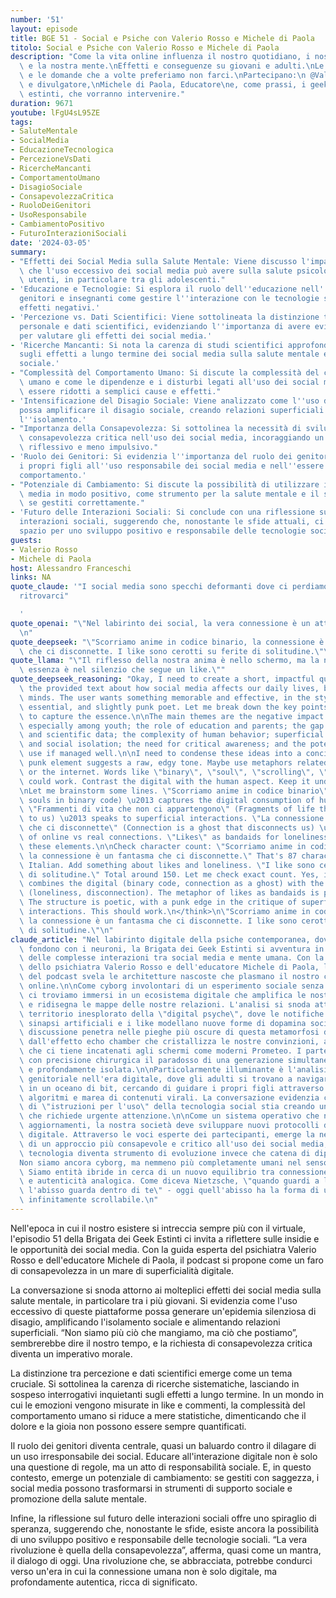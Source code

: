 ```yaml
---
number: '51'
layout: episode
title: BGE 51 - Social e Psiche con Valerio Rosso e Michele di Paola
titolo: Social e Psiche con Valerio Rosso e Michele di Paola
description: "Come la vita online influenza il nostro quotidiano, i nostri comportamenti\
  \ e la nostra mente.\nEffetti e conseguenze su giovani e adulti.\nLe discussioni\
  \ e le domande che a volte preferiamo non farci.\nPartecipano:\n @ValerioRosso Psichiatra\
  \ e divulgatore,\nMichele di Paola, Educatore\ne, come prassi, i geek, non del tutto\
  \ estinti, che vorranno intervenire."
duration: 9671
youtube: lFgU4sL95ZE
tags:
- SaluteMentale
- SocialMedia
- EducazioneTecnologica
- PercezioneVsDati
- RicercheMancanti
- ComportamentoUmano
- DisagioSociale
- ConsapevolezzaCritica
- RuoloDeiGenitori
- UsoResponsabile
- CambiamentoPositivo
- FuturoInterazioniSociali
date: '2024-03-05'
summary:
- "Effetti dei Social Media sulla Salute Mentale: Viene discusso l'impatto negativo\
  \ che l'uso eccessivo dei social media può avere sulla salute psicologica degli\
  \ utenti, in particolare tra gli adolescenti."
- 'Educazione e Tecnologie: Si esplora il ruolo dell''educazione nell''insegnare a
  genitori e insegnanti come gestire l''interazione con le tecnologie social per mitigare
  effetti negativi.'
- 'Percezione vs. Dati Scientifici: Viene sottolineata la distinzione tra percezione
  personale e dati scientifici, evidenziando l''importanza di avere evidenze concrete
  per valutare gli effetti dei social media.'
- 'Ricerche Mancanti: Si nota la carenza di studi scientifici approfonditi e sistematici
  sugli effetti a lungo termine dei social media sulla salute mentale e sul comportamento
  sociale.'
- "Complessità del Comportamento Umano: Si discute la complessità del comportamento\
  \ umano e come le dipendenze e i disturbi legati all'uso dei social media non possano\
  \ essere ridotti a semplici cause e effetti."
- 'Intensificazione del Disagio Sociale: Viene analizzato come l''uso dei social media
  possa amplificare il disagio sociale, creando relazioni superficiali e aumentando
  l''isolamento.'
- "Importanza della Consapevolezza: Si sottolinea la necessità di sviluppare una\
  \ consapevolezza critica nell'uso dei social media, incoraggiando un approccio più\
  \ riflessivo e meno impulsivo."
- 'Ruolo dei Genitori: Si evidenzia l''importanza del ruolo dei genitori nell''educare
  i propri figli all''uso responsabile dei social media e nell''essere modelli di
  comportamento.'
- "Potenziale di Cambiamento: Si discute la possibilità di utilizzare i social\
  \ media in modo positivo, come strumento per la salute mentale e il supporto sociale,\
  \ se gestiti correttamente."
- 'Futuro delle Interazioni Sociali: Si conclude con una riflessione sul futuro delle
  interazioni sociali, suggerendo che, nonostante le sfide attuali, ci sia ancora
  spazio per uno sviluppo positivo e responsabile delle tecnologie sociali.'
guests:
- Valerio Rosso
- Michele di Paola
host: Alessandro Franceschi
links: NA
quote_claude: '"I social media sono specchi deformanti dove ci perdiamo cercando di
  ritrovarci"

  '
quote_openai: "\"Nel labirinto dei social, la vera connessione è un atto di ribellione.\"\
  \n"
quote_deepseek: "\"Scorriamo anime in codice binario, la connessione è un fantasma\
  \ che ci disconnette. I like sono cerotti su ferite di solitudine.\"\n"
quote_llama: "\"Il riflesso della nostra anima è nello schermo, ma la nostra vera\
  \ essenza è nel silenzio che segue un like.\""
quote_deepseek_reasoning: "Okay, I need to create a short, impactful quote based on\
  \ the provided text about how social media affects our daily lives, behaviors, and\
  \ minds. The user wants something memorable and effective, in the style of a modern,\
  \ essential, and slightly punk poet. Let me break down the key points from the text\
  \ to capture the essence.\n\nThe main themes are the negative impact on mental health,\
  \ especially among youth; the role of education and parents; the gap between perception\
  \ and scientific data; the complexity of human behavior; superficial relationships\
  \ and social isolation; the need for critical awareness; and the potential for positive\
  \ use if managed well.\n\nI need to condense these ideas into a concise quote. The\
  \ punk element suggests a raw, edgy tone. Maybe use metaphors related to technology\
  \ or the internet. Words like \"binary\", \"soul\", \"scrolling\", \"algorithms\"\
  \ could work. Contrast the digital with the human aspect. Keep it under 150 characters.\n\
  \nLet me brainstorm some lines. \"Scorriamo anime in codice binario\" (We scroll\
  \ souls in binary code) \u2013 captures the digital consumption of human essence.\
  \ \"Frammenti di vita che non ci appartengono\" (Fragments of life that don't belong\
  \ to us) \u2013 speaks to superficial interactions. \"La connessione è un fantasma\
  \ che ci disconnette\" (Connection is a ghost that disconnects us) \u2013 paradox\
  \ of online vs real connections. \"Likes\" as bandaids for loneliness. Maybe combine\
  \ these elements.\n\nCheck character count: \"Scorriamo anime in codice binario,\
  \ la connessione è un fantasma che ci disconnette.\" That's 87 characters in\
  \ Italian. Add something about likes and loneliness. \"I like sono cerotti su ferite\
  \ di solitudine.\" Total around 150. Let me check exact count. Yes, it fits. It\
  \ combines the digital (binary code, connection as a ghost) with the emotional impact\
  \ (loneliness, disconnection). The metaphor of likes as bandaids is punchy and memorable.\
  \ The structure is poetic, with a punk edge in the critique of superficial digital\
  \ interactions. This should work.\n</think>\n\"Scorriamo anime in codice binario,\
  \ la connessione è un fantasma che ci disconnette. I like sono cerotti su ferite\
  \ di solitudine.\"\n"
claude_article: "Nel labirinto digitale della psiche contemporanea, dove i pixel si\
  \ fondono con i neuroni, la Brigata dei Geek Estinti si avventura in un'esplorazione\
  \ delle complesse interazioni tra social media e mente umana. Con la guida illuminante\
  \ dello psichiatra Valerio Rosso e dell'educatore Michele di Paola, l'episodio 51\
  \ del podcast svela le architetture nascoste che plasmano il nostro comportamento\
  \ online.\n\nCome cyborg involontari di un esperimento sociale senza precedenti,\
  \ ci troviamo immersi in un ecosistema digitale che amplifica le nostre vulnerabilità\
  \ e ridisegna le mappe delle nostre relazioni. L'analisi si snoda attraverso il\
  \ territorio inesplorato della \"digital psyche\", dove le notifiche pulsano come\
  \ sinapsi artificiali e i like modellano nuove forme di dopamina sociale.\n\nLa\
  \ discussione penetra nelle pieghe più oscure di questa metamorfosi digitale:\
  \ dall'effetto echo chamber che cristallizza le nostre convinzioni, alla \"FOMO\"\
  \ che ci tiene incatenati agli schermi come moderni Prometeo. I partecipanti dissezionano\
  \ con precisione chirurgica il paradosso di una generazione simultaneamente iperconnessa\
  \ e profondamente isolata.\n\nParticolarmente illuminante è l'analisi del ruolo\
  \ genitoriale nell'era digitale, dove gli adulti si trovano a navigare senza bussola\
  \ in un oceano di bit, cercando di guidare i propri figli attraverso tempeste di\
  \ algoritmi e marea di contenuti virali. La conversazione evidenzia come l'assenza\
  \ di \"istruzioni per l'uso\" della tecnologia social stia creando un vuoto educativo\
  \ che richiede urgente attenzione.\n\nCome un sistema operativo che necessita continui\
  \ aggiornamenti, la nostra società deve sviluppare nuovi protocolli di resilienza\
  \ digitale. Attraverso le voci esperte dei partecipanti, emerge la necessità\
  \ di un approccio più consapevole e critico all'uso dei social media, dove la\
  \ tecnologia diventa strumento di evoluzione invece che catena di dipendenza.\n\n\
  Non siamo ancora cyborg, ma nemmeno più completamente umani nel senso tradizionale.\
  \ Siamo entità ibride in cerca di un nuovo equilibrio tra connessione digitale\
  \ e autenticità analogica. Come diceva Nietzsche, \"quando guardi a lungo nell'abisso,\
  \ l'abisso guarda dentro di te\" - oggi quell'abisso ha la forma di uno schermo\
  \ infinitamente scrollabile.\n"
---
```

Nell'epoca in cui il nostro esistere si intreccia sempre più con il virtuale, l'episodio 51 della Brigata dei Geek Estinti ci invita a riflettere sulle insidie e le opportunità dei social media. Con la guida esperta del psichiatra Valerio Rosso e dell'educatore Michele di Paola, il podcast si propone come un faro di consapevolezza in un mare di superficialità digitale.

La conversazione si snoda attorno ai molteplici effetti dei social media sulla salute mentale, in particolare tra i più giovani. Si evidenzia come l'uso eccessivo di queste piattaforme possa generare un'epidemia silenziosa di disagio, amplificando l'isolamento sociale e alimentando relazioni superficiali. “Non siamo più ciò che mangiamo, ma ciò che postiamo”, sembrerebbe dire il nostro tempo, e la richiesta di consapevolezza critica diventa un imperativo morale.

La distinzione tra percezione e dati scientifici emerge come un tema cruciale. Si sottolinea la carenza di ricerche sistematiche, lasciando in sospeso interrogativi inquietanti sugli effetti a lungo termine. In un mondo in cui le emozioni vengono misurate in like e commenti, la complessità del comportamento umano si riduce a mere statistiche, dimenticando che il dolore e la gioia non possono essere sempre quantificati.

Il ruolo dei genitori diventa centrale, quasi un baluardo contro il dilagare di un uso irresponsabile dei social. Educare all'interazione digitale non è solo una questione di regole, ma un atto di responsabilità sociale. E, in questo contesto, emerge un potenziale di cambiamento: se gestiti con saggezza, i social media possono trasformarsi in strumenti di supporto sociale e promozione della salute mentale.

Infine, la riflessione sul futuro delle interazioni sociali offre uno spiraglio di speranza, suggerendo che, nonostante le sfide, esiste ancora la possibilità di uno sviluppo positivo e responsabile delle tecnologie sociali. “La vera rivoluzione è quella della consapevolezza”, afferma, quasi come un mantra, il dialogo di oggi. Una rivoluzione che, se abbracciata, potrebbe condurci verso un'era in cui la connessione umana non è solo digitale, ma profondamente autentica, ricca di significato.
